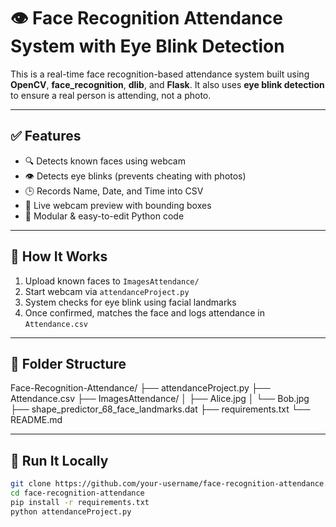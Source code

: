 # 👁️ Face Recognition Attendance System with Eye Blink Detection

This is a real-time face recognition-based attendance system built using **OpenCV**, **face_recognition**, **dlib**, and **Flask**. It also uses **eye blink detection** to ensure a real person is attending, not a photo.

---

## ✅ Features

- 🔍 Detects known faces using webcam
- 👁️ Detects eye blinks (prevents cheating with photos)
- 🕒 Records Name, Date, and Time into CSV
- 📸 Live webcam preview with bounding boxes
- 📁 Modular & easy-to-edit Python code

---

## 🧪 How It Works

1. Upload known faces to `ImagesAttendance/`
2. Start webcam via `attendanceProject.py`
3. System checks for eye blink using facial landmarks
4. Once confirmed, matches the face and logs attendance in `Attendance.csv`

---

## 📁 Folder Structure
Face-Recognition-Attendance/
├── attendanceProject.py
├── Attendance.csv
├── ImagesAttendance/
│ ├── Alice.jpg
│ └── Bob.jpg
├── shape_predictor_68_face_landmarks.dat
├── requirements.txt
└── README.md


---

## 🚀 Run It Locally

```bash
git clone https://github.com/your-username/face-recognition-attendance.git
cd face-recognition-attendance
pip install -r requirements.txt
python attendanceProject.py


